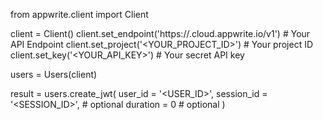 from appwrite.client import Client

client = Client()
client.set_endpoint('https://<REGION>.cloud.appwrite.io/v1') # Your API Endpoint
client.set_project('<YOUR_PROJECT_ID>') # Your project ID
client.set_key('<YOUR_API_KEY>') # Your secret API key

users = Users(client)

result = users.create_jwt(
    user_id = '<USER_ID>',
    session_id = '<SESSION_ID>', # optional
    duration = 0 # optional
)
